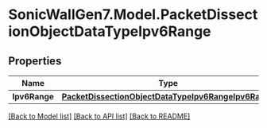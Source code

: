 # SonicWallGen7.Model.PacketDissectionObjectDataTypeIpv6Range

## Properties

Name | Type | Description | Notes
------------ | ------------- | ------------- | -------------
**Ipv6Range** | [**PacketDissectionObjectDataTypeIpv6RangeIpv6Range**](PacketDissectionObjectDataTypeIpv6RangeIpv6Range.md) |  | [optional] 

[[Back to Model list]](../README.md#documentation-for-models) [[Back to API list]](../README.md#documentation-for-api-endpoints) [[Back to README]](../README.md)


